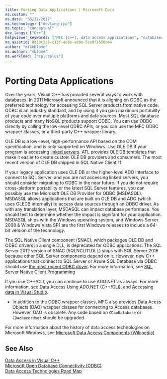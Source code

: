 ```yaml
---
title: Porting Data Applications | Microsoft Docs
ms.custom: ""
ms.date: "05/12/2017"
ms.technology: ["devlang-cpp"]
ms.topic: "conceptual"
dev_langs: ["C++"]
helpviewer_keywords: ["MFC [C++], data access applications", "databases [C++], MFC", "OLE DB [C++], data access technologies", "data [C++], data access technologies", "data access [C++], class libraries for databases"]
ms.assetid: 8d10c285-c13f-4e6e-a09e-5ee0f2666b44
author: "mikeblome"
ms.author: "mblome"
ms.workload: ["cplusplus"]
---
```


# Porting Data Applications
Over the years, Visual C++ has provided several ways to work with databases. In 2011 Microsoft announced that it is aligning on ODBC as the preferred technology for accessing SQL Server products from native code. ODBC is an industry standard, and by using it you gain maximum portability of your code over multiple platforms and data sources. Most SQL database products and many NoSQL products support ODBC. You can use ODBC directly by calling the low-level ODBC APIs, or you can use the MFC ODBC wrapper classes, or a third-party C++ wrapper library.

OLE DB is a low-level, high-performance API based on the COM specification, and is only supported on Windows. Use OLE DB if your program is accessing [linked servers](/sql/relational-databases/linked-servers/linked-servers-database-engine). ATL provides OLE DB templates that make it easier to create custom OLE DB providers and consumers. The most recent version of OLE DB shipped in SQL Native Client 11.

If your legacy application uses OLE DB or the higher-level ADO interface to connect to SQL Server, and you are not accessing linked servers, you should consider migrating to ODBC in the near future. If you do not require cross-platform portability or the latest SQL Server features, you can possibly use the Microsoft OLE DB Provider for ODBC (MSDASQL).  MSDASQL allows applications that are built on OLE DB and ADO (which uses OLEDB internally) to access data sources through an ODBC driver. As with any translation layer, MSDASQL can impact database performace. You should test to determine whether the impact is signifant for your application. MSDASQL ships with the Windows operating system, and Windows Server 2008 & Windows Vista SP1 are the first Windows releases to include a 64-bit version of the technology.

The SQL Native Client component (SNAC), which packages OLE DB and ODBC drivers in a single DLL, is deprecated for ODBC applications. The SQL Server 2012 version of SNAC (SQLNCLI11.DLL) ships with SQL Server 2016 because other SQL Server components depend on it. However, new C++ applications that connect to SQL Server or Azure SQL Database via ODBC should use [the most recent ODBC driver](/sql/connect/odbc/download-odbc-driver-for-sql-server). For more information, see [SQL Server Native Client Programming](/sql/relational-databases/native-client/sql-server-native-client-programming)

If you use C++/CLI, you can continue to use ADO.NET as always. For more information, see [Data Access Using ADO.NET (C++/CLI)](../dotnet/data-access-using-adonet-cpp-cli.md), and [Accessing data in Visual Studio](/visualstudio/data-tools/accessing-data-in-visual-studio).

- In addition to the ODBC wrapper classes, MFC also provides Data Acess Objects (DAO) wrapper classes for connecting to Access databases.  However, DAO is obsolete. Any code based on `CDaoDatabase` or `CDaoRecordset` should be upgraded.

For more information about the history of data access technologies on Microsoft Windows, see [Microsoft Data Access Components (Wikipedia)](https://en.wikipedia.org/wiki/Microsoft_Data_Access_Components).

## See Also

[Data Access in Visual C++](../data/data-access-in-cpp.md)<br/>
[Microsoft Open Database Connectivity (ODBC)](/sql/odbc/microsoft-open-database-connectivity-odbc)<br/>
[Data Access Technologies Road Map](https://msdn.microsoft.com/library/ms810810.aspx)